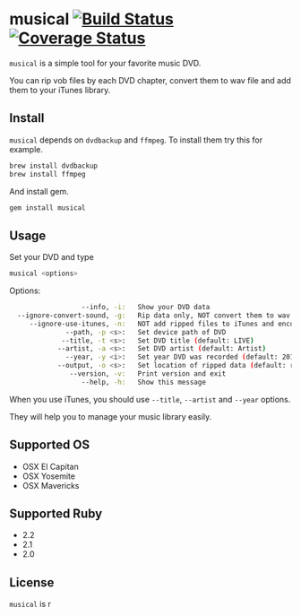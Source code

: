 # musical [![Build Status](https://travis-ci.org/katsuma/musical.png?branch=master)](https://travis-ci.org/katsuma/musical) [![Coverage Status](https://coveralls.io/repos/katsuma/musical/badge.png)](https://coveralls.io/r/katsuma/musical)

`musical` is a simple tool for your favorite music DVD.

You can rip vob files by each DVD chapter, convert them to wav file and add them to your iTunes library.


## Install

`musical` depends on `dvdbackup` and `ffmpeg`.
To install them try this for example.

```sh
brew install dvdbackup
brew install ffmpeg
```

And install gem.

```sh
gem install musical
```


## Usage
Set your DVD and type

```sh
musical <options>
```

Options:
```sh
                  --info, -i:   Show your DVD data
  --ignore-convert-sound, -g:   Rip data only, NOT convert them to wav file
     --ignore-use-itunes, -n:   NOT add ripped files to iTunes and encode them
              --path, -p <s>:   Set device path of DVD
             --title, -t <s>:   Set DVD title (default: LIVE)
            --artist, -a <s>:   Set DVD artist (default: Artist)
              --year, -y <i>:   Set year DVD was recorded (default: 2013)
            --output, -o <s>:   Set location of ripped data (default: ripped)
               --version, -v:   Print version and exit
                  --help, -h:   Show this message
```

When you use iTunes, you should use `--title`, `--artist` and `--year` options.

They will help you to manage your music library easily.


## Supported OS
- OSX El Capitan
- OSX Yosemite
- OSX Mavericks


## Supported Ruby
- 2.2
- 2.1
- 2.0


## License
`musical` is r